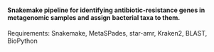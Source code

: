 #### Snakemake pipeline for identifying antibiotic-resistance genes in metagenomic samples and assign bacterial taxa to them.

Requirements: Snakemake, MetaSPades, star-amr, Kraken2, BLAST, BioPython 
